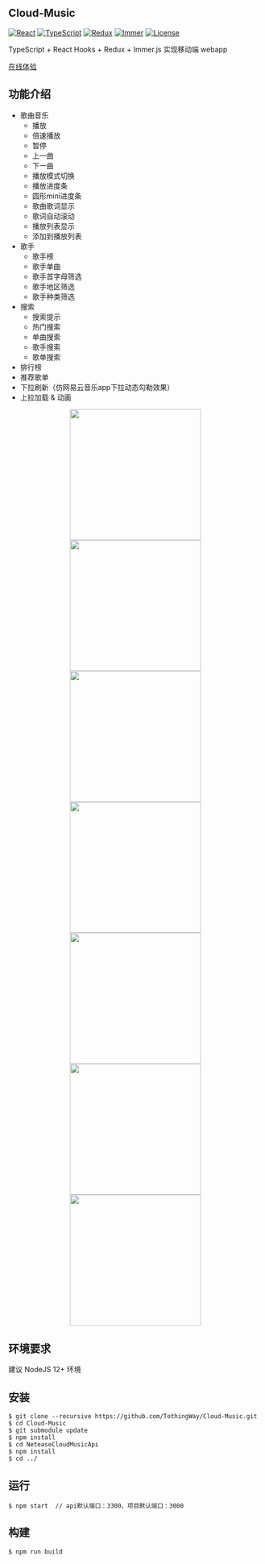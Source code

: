 ## Cloud-Music

<p>
  <a href="https://reactjs.org/"><img src="https://img.shields.io/badge/React-16.13.1-blue" alt="React"></a>
  <a href="https://www.typescriptlang.org/"><img src="https://img.shields.io/badge/TypeScript-3.7.2-blue" alt="TypeScript"></a>
  <a href="https://redux.js.org/"><img src="https://img.shields.io/badge/Redux-7.1.9-blue" alt="Redux"></a>
  <a href="https://immerjs.github.io/immer/docs/introduction"><img src="https://img.shields.io/badge/Immer.js-7.0.5-blue" alt="Immer"></a>
  <a href="https://choosealicense.com/licenses/mit/"><img src="https://img.shields.io/badge/license-MIT-green" alt="License"></a>
</p>

TypeScript + React Hooks + Redux + Immer.js 实现移动端 webapp

[在线体验](http://101.132.76.13/Cloud-Music/)

## 功能介绍

* 歌曲音乐
    * 播放
    * 倍速播放
    * 暂停
    * 上一曲
    * 下一曲
    * 播放模式切换
    * 播放进度条
    * 圆形mini进度条
    * 歌曲歌词显示
    * 歌词自动滚动
    * 播放列表显示
    * 添加到播放列表
* 歌手
    * 歌手榜
    * 歌手单曲
    * 歌手首字母筛选
    * 歌手地区筛选
    * 歌手种类筛选
* 搜索
    * 搜索提示
    * 热门搜索
    * 单曲搜索
    * 歌手搜索
    * 歌单搜索
* 排行榜
* 推荐歌单
* 下拉刷新（仿网易云音乐app下拉动态勾勒效果）
* 上拉加载 & 动画

<p align="center">
    <img src="https://raw.githubusercontent.com/TothingWay/Images/master/Cloud-Music/Cloud-Music_(iPhone%206_7_8)%20(0).png" width="260">
    <img src="https://raw.githubusercontent.com/TothingWay/Images/master/Cloud-Music/Cloud-Music_(iPhone%206_7_8)%20(1).png" width="260">
    <img src="https://raw.githubusercontent.com/TothingWay/Images/master/Cloud-Music/Cloud-Music_(iPhone%206_7_8)%20(2).png" width="260">
    <img src="https://raw.githubusercontent.com/TothingWay/Images/master/Cloud-Music/Cloud-Music_(iPhone%206_7_8)%20(3).png" width="260">
    <img src="https://raw.githubusercontent.com/TothingWay/Images/master/Cloud-Music/Cloud-Music_(iPhone%206_7_8)%20(4).png" width="260">
    <img src="https://raw.githubusercontent.com/TothingWay/Images/master/Cloud-Music/Cloud-Music_(iPhone%206_7_8)%20(5).png" width="260">
    <img src="https://raw.githubusercontent.com/TothingWay/Images/master/Cloud-Music/Cloud-Music_(iPhone%206_7_8)%20(6).png" width="260">
</p>

## 环境要求

建议 NodeJS 12+ 环境

## 安装

```shell
$ git clone --recursive https://github.com/TothingWay/Cloud-Music.git
$ cd Cloud-Music
$ git submodule update
$ npm install 
$ cd NeteaseCloudMusicApi
$ npm install
$ cd ../
```

## 运行

```shell
$ npm start  // api默认端口：3300，项目默认端口：3000
```

## 构建

```shell
$ npm run build
```
